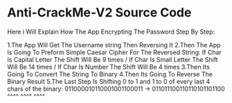 # Anti-CrackMe-V2 Source Code

Here i Will Explain How The App Encrypting The Password Step By Step:

1.The App Will Get The Username string Then Reversing It
2.Then The App Is Going To Preform Simple Caesar Cipher For The Reversed String:
If Char Is Capital Letter The Shift Will Be 9 times / If Char Is Small Letter The Shift Will Be 14 times / If Char Is Number The Shift Will Be 4 times
3.Then Its Going To Convert The String To Binary
4.Then Its Going To Reverse The Binary Result
5.The Last Step Is Shifting 0 to 1 and 1 to 0 of every last 4 chars of the binary: 011000010110001001100011 -> 011011100110110101101100
                                                                                       ^^^^    ^^^^    ^^^^
